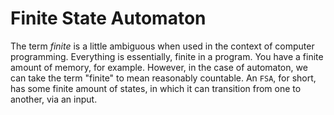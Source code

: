 # Finite State Automaton

The term *finite* is a little ambiguous when used in the context of computer programming. Everything is essentially, finite in a program. You have a finite amount of memory, for example. However, in the case of automaton, we can take the term "finite" to mean reasonably countable. An `FSA`, for short, has some finite amount of states, in which it can transition from one to another, via an input.